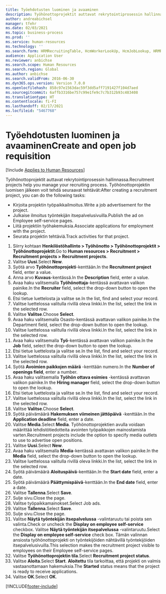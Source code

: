 ```yaml
---
title: Työehdotusten luominen ja avaaminen
description: Työhönottoprojektit auttavat rekrytointiprosessin hallinnassa.
author: andreabichsel
manager: tfehr
ms.date: 02/03/2021
ms.topic: business-process
ms.prod: ''
ms.service: human-resources
ms.technology: ''
ms.search.form: HRMRecruitingTable, HcmWorkerLookUp, HcmJobLookup, HRMRecruitingMedia, HRMRecruitingJobAd, HcmPersonnelManagementWorkspace
audience: Application User
ms.reviewer: anbichse
ms.search.scope: Human Resources
ms.search.region: Global
ms.author: anbichse
ms.search.validFrom: 2016-06-30
ms.dyn365.ops.version: Version 7.0.0
ms.openlocfilehash: 858c97e1563dac59f3dd5aff7191427f104d7aed
ms.sourcegitcommit: 6affb3316be757c99e1fe9c7c7b312b93c483408
ms.translationtype: HT
ms.contentlocale: fi-FI
ms.lasthandoff: 02/17/2021
ms.locfileid: "5467768"
---
```

# <a name="create-and-open-job-requisition"></a><span data-ttu-id="34482-103">Työehdotusten luominen ja avaaminen</span><span class="sxs-lookup"><span data-stu-id="34482-103">Create and open job requisition</span></span>

[!include [Applies to Human Resources](../includes/applies-to-hr.md)]

<span data-ttu-id="34482-104">Työhönottoprojektit auttavat rekrytointiprosessin hallinnassa.</span><span class="sxs-lookup"><span data-stu-id="34482-104">Recruitment projects help you manage your recruiting process.</span></span> <span data-ttu-id="34482-105">Työhönottoprojektin luomisen jälkeen voit tehdä seuraavat tehtävät:</span><span class="sxs-lookup"><span data-stu-id="34482-105">After creating a recruitment project, you can do the following tasks:</span></span>

- <span data-ttu-id="34482-106">Kirjoita projektin työpaikkailmoitus.</span><span class="sxs-lookup"><span data-stu-id="34482-106">Write a job advertisement for the project.</span></span>
- <span data-ttu-id="34482-107">Julkaise ilmoitus työntekijän itsepalvelusivuilla.</span><span class="sxs-lookup"><span data-stu-id="34482-107">Publish the ad on Employee self-service pages.</span></span>
- <span data-ttu-id="34482-108">Liitä projektiin työhakemuksia.</span><span class="sxs-lookup"><span data-stu-id="34482-108">Associate applications for employment with the project.</span></span>
- <span data-ttu-id="34482-109">Seurata projektin tehtäviä.</span><span class="sxs-lookup"><span data-stu-id="34482-109">Track activities for that project.</span></span> 

1. <span data-ttu-id="34482-110">Siirry kohtaan **Henkilöstöhallinto > Työhönotto > Työhönottoprojektit > Työhönottoprojektit**.</span><span class="sxs-lookup"><span data-stu-id="34482-110">Go to **Human resources > Recruitment > Recruitment projects > Recruitment projects**.</span></span>
2. <span data-ttu-id="34482-111">Valitse **Uusi**.</span><span class="sxs-lookup"><span data-stu-id="34482-111">Select **New**.</span></span>
3. <span data-ttu-id="34482-112">Syötä arvo **Työhönottoprojekti**-kenttään.</span><span class="sxs-lookup"><span data-stu-id="34482-112">In the **Recruitment project** field, enter a value.</span></span>
4. <span data-ttu-id="34482-113">Anna arvo **Kuvaus**-kentässä.</span><span class="sxs-lookup"><span data-stu-id="34482-113">In the **Description** field, enter a value.</span></span>
5. <span data-ttu-id="34482-114">Avaa haku valitsemalla **Työhönottaja**-kentässä avattavan valikon painike.</span><span class="sxs-lookup"><span data-stu-id="34482-114">In the **Recruiter** field, select the drop-down button to open the lookup.</span></span>
6. <span data-ttu-id="34482-115">Etsi tietue luettelosta ja valitse se.</span><span class="sxs-lookup"><span data-stu-id="34482-115">In the list, find and select your record.</span></span>
7. <span data-ttu-id="34482-116">Valitse luettelossa valitulla rivillä oleva linkki.</span><span class="sxs-lookup"><span data-stu-id="34482-116">In the list, select the link in the selected row.</span></span>
8. <span data-ttu-id="34482-117">Valitse **Valitse**.</span><span class="sxs-lookup"><span data-stu-id="34482-117">Choose **Select**.</span></span>
9. <span data-ttu-id="34482-118">Avaa haku valitsemalla Osasto-kentässä avattavan valikon painike.</span><span class="sxs-lookup"><span data-stu-id="34482-118">In the Department field, select the drop-down button to open the lookup.</span></span>
10. <span data-ttu-id="34482-119">Valitse luettelossa valitulla rivillä oleva linkki.</span><span class="sxs-lookup"><span data-stu-id="34482-119">In the list, select the link in the selected row.</span></span>
11. <span data-ttu-id="34482-120">Avaa haku valitsemalla **Työ**-kentässä avattavan valikon painike.</span><span class="sxs-lookup"><span data-stu-id="34482-120">In the **Job** field, select the drop-down button to open the lookup.</span></span>
12. <span data-ttu-id="34482-121">Etsi tietue luettelosta ja valitse se.</span><span class="sxs-lookup"><span data-stu-id="34482-121">In the list, find and select your record.</span></span>
13. <span data-ttu-id="34482-122">Valitse luettelossa valitulla rivillä oleva linkki.</span><span class="sxs-lookup"><span data-stu-id="34482-122">In the list, select the link in the selected row.</span></span>
14. <span data-ttu-id="34482-123">Syötä **Avoimien paikkojen määrä** -kenttään numero.</span><span class="sxs-lookup"><span data-stu-id="34482-123">In the **Number of openings field**, enter a number.</span></span>
15. <span data-ttu-id="34482-124">Avaa haku valitsemalla **Työhön ottava esimies** -kentässä avattavan valikon painike.</span><span class="sxs-lookup"><span data-stu-id="34482-124">In the **Hiring manager** field, select the drop-down button to open the lookup.</span></span>
16. <span data-ttu-id="34482-125">Etsi tietue luettelosta ja valitse se.</span><span class="sxs-lookup"><span data-stu-id="34482-125">In the list, find and select your record.</span></span>
17. <span data-ttu-id="34482-126">Valitse luettelossa valitulla rivillä oleva linkki.</span><span class="sxs-lookup"><span data-stu-id="34482-126">In the list, select the link in the selected row.</span></span>
18. <span data-ttu-id="34482-127">Valitse **Valitse**.</span><span class="sxs-lookup"><span data-stu-id="34482-127">Choose **Select**.</span></span>
19. <span data-ttu-id="34482-128">Syötä päivämäärä **Hakemuksen viimeinen jättöpäivä** -kenttään.</span><span class="sxs-lookup"><span data-stu-id="34482-128">In the **Application deadline** field, enter a date.</span></span>
20. <span data-ttu-id="34482-129">Valitse **Media**.</span><span class="sxs-lookup"><span data-stu-id="34482-129">Select **Media**.</span></span> <span data-ttu-id="34482-130">Työhönottoprojektien avulla voidaan määrittää lehdistötiedotteita avointen työpaikkojen mainostamista varten.</span><span class="sxs-lookup"><span data-stu-id="34482-130">Recruitment projects include the option to specify media outlets to use to advertise open positions.</span></span>  
21. <span data-ttu-id="34482-131">Valitse **Uusi**.</span><span class="sxs-lookup"><span data-stu-id="34482-131">Select **New**.</span></span>
22. <span data-ttu-id="34482-132">Avaa haku valitsemalla **Media**-kentässä avattavan valikon painike.</span><span class="sxs-lookup"><span data-stu-id="34482-132">In the **Media** field, select the drop-down button to open the lookup.</span></span>
23. <span data-ttu-id="34482-133">Valitse luettelossa valitulla rivillä oleva linkki.</span><span class="sxs-lookup"><span data-stu-id="34482-133">In the list, select the link in the selected row.</span></span>
24. <span data-ttu-id="34482-134">Syötä päivämäärä **Aloituspäivä**-kenttään.</span><span class="sxs-lookup"><span data-stu-id="34482-134">In the **Start date** field, enter a date.</span></span>
25. <span data-ttu-id="34482-135">Syötä päivämäärä **Päättymispäivä**-kenttään.</span><span class="sxs-lookup"><span data-stu-id="34482-135">In the **End date** field, enter a date.</span></span>
26. <span data-ttu-id="34482-136">Valitse **Tallenna**.</span><span class="sxs-lookup"><span data-stu-id="34482-136">Select **Save**.</span></span>
27. <span data-ttu-id="34482-137">Sulje sivu.</span><span class="sxs-lookup"><span data-stu-id="34482-137">Close the page.</span></span>
28. <span data-ttu-id="34482-138">Valitse työpaikkamainokset.</span><span class="sxs-lookup"><span data-stu-id="34482-138">Select Job ads.</span></span>
29. <span data-ttu-id="34482-139">Valitse **Tallenna**.</span><span class="sxs-lookup"><span data-stu-id="34482-139">Select **Save**.</span></span>
30. <span data-ttu-id="34482-140">Sulje sivu.</span><span class="sxs-lookup"><span data-stu-id="34482-140">Close the page.</span></span>
31. <span data-ttu-id="34482-141">Valitse **Näytä työntekijän itsepalvelussa** -valintaruutu tai poista sen valinta.</span><span class="sxs-lookup"><span data-stu-id="34482-141">Check or uncheck the **Display on employee self-service** checkbox.</span></span> <span data-ttu-id="34482-142">Valitse **Näytä työntekijän itsepalvelussa** -valintaruutu.</span><span class="sxs-lookup"><span data-stu-id="34482-142">Select the **Display on employee self-service** check box.</span></span> <span data-ttu-id="34482-143">Tämän valinnan ansiosta työhönottoprojekti on työntekijöiden nähtävillä työntekijöiden itsepalvelusivuilla.</span><span class="sxs-lookup"><span data-stu-id="34482-143">This selection makes the recruitment project visible to employees on their Employee self-service pages.</span></span>
32. <span data-ttu-id="34482-144">Valitse **Työhönottoprojektin tila**.</span><span class="sxs-lookup"><span data-stu-id="34482-144">Select **Recruitment project status**.</span></span>
33. <span data-ttu-id="34482-145">Valitse **Aloita**.</span><span class="sxs-lookup"><span data-stu-id="34482-145">Select **Start**.</span></span> <span data-ttu-id="34482-146">**Aloitettu** tila tarkoittaa, että projekti on valmis vastaanottamaan hakemuksia.</span><span class="sxs-lookup"><span data-stu-id="34482-146">The **Started** status means that the project is ready to receive applications.</span></span>  
34. <span data-ttu-id="34482-147">Valitse **OK**.</span><span class="sxs-lookup"><span data-stu-id="34482-147">Select **OK**.</span></span>

[!INCLUDE[footer-include](../includes/footer-banner.md)]